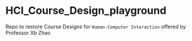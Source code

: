 # HCI_Course_Design_playground
Repo to restore Course Designs for `Human-Computer Interaction` offered by Professor Xb Zhao

